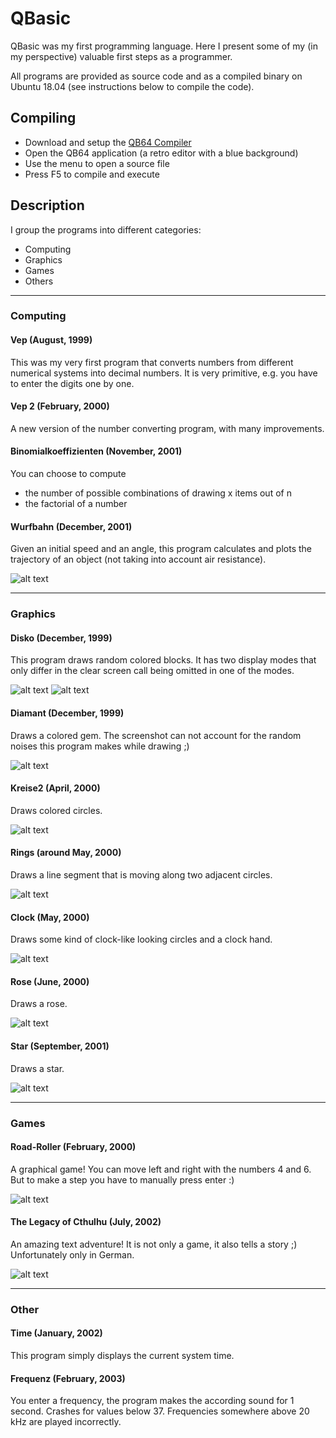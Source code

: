 # QBasic

QBasic was my first programming language. Here I present some of my (in my perspective) valuable first steps as a programmer.

All programs are provided as source code and as a compiled binary on Ubuntu 18.04 (see instructions below to compile the code).

## Compiling

* Download and setup the [QB64 Compiler](https://github.com/Galleondragon/qb64)
* Open the QB64 application (a retro editor with a blue background)
* Use the menu to open a source file
* Press F5 to compile and execute

## Description

I group the programs into different categories:

* Computing
* Graphics
* Games
* Others

---

### Computing

#### Vep (August, 1999)

This was my very first program that converts numbers from different numerical systems into decimal numbers. It is very primitive, e.g. you have to enter the digits one by one.

#### Vep 2 (February, 2000)

A new version of the number converting program, with many improvements.

#### Binomialkoeffizienten (November, 2001)

You can choose to compute
* the number of possible combinations of drawing x items out of n
* the factorial of a number

#### Wurfbahn (December, 2001)

Given an initial speed and an angle, this program calculates and plots the trajectory of an object (not taking into account air resistance).

![alt text](images/wurfbahn.png "Wurfbahn screenshot")

---

### Graphics

#### Disko (December, 1999)

This program draws random colored blocks. It has two display modes that only differ in the clear screen call being omitted in one of the modes.

![alt text](images/disko_1.png "Disko screenshot 1")
![alt text](images/disko_2.png "Disko screenshot 2")

#### Diamant (December, 1999)

Draws a colored gem. The screenshot can not account for the random noises this program makes while drawing ;)

![alt text](images/diamant.png "Diamant screenshot")

#### Kreise2 (April, 2000)

Draws colored circles.

![alt text](images/kreise2.png "Kreise screenshot")

#### Rings (around May, 2000)

Draws a line segment that is moving along two adjacent circles.

![alt text](images/rings.png "Rings screenshot")

#### Clock (May, 2000)

Draws some kind of clock-like looking circles and a clock hand.

![alt text](images/clock.png "Clock screenshot")

#### Rose (June, 2000)

Draws a rose.

![alt text](images/rose.png "Rose screenshot")

#### Star (September, 2001)

Draws a star.

![alt text](images/star.png "Star screenshot")

---

### Games

#### Road-Roller (February, 2000)

A graphical game! You can move left and right with the numbers 4 and 6. But to make a step you have to manually press enter :)

![alt text](images/roadroller.png "Road-Roller screenshot")

#### The Legacy of Cthulhu (July, 2002)

An amazing text adventure! It is not only a game, it also tells a story ;) Unfortunately only in German.

![alt text](images/legacy.png "The legacy of Cthulhu screenshot")

---

### Other

#### Time (January, 2002)

This program simply displays the current system time.

#### Frequenz (February, 2003)

You enter a frequency, the program makes the according sound for 1 second. Crashes for values below 37. Frequencies somewhere above 20 kHz are played incorrectly.


